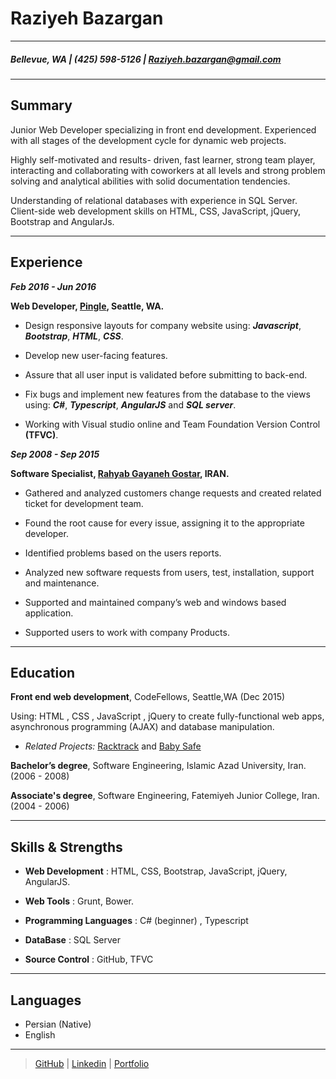 Raziyeh Bazargan
============

----

##### Bellevue, WA | (425) 598-5126 | Raziyeh.bazargan@gmail.com

----

Summary
--------

Junior Web Developer specializing in front end development. Experienced with all stages of the development cycle for dynamic web projects.

Highly self-motivated and results- driven, fast learner, strong team player, interacting and collaborating with coworkers at all levels and strong problem solving and analytical abilities with solid documentation tendencies.

Understanding of relational databases with experience in SQL Server. Client-side web development skills on HTML, CSS, JavaScript, jQuery, Bootstrap and AngularJs.

--- 

Experience
---------

***Feb 2016 - Jun 2016***

 **Web Developer, [Pingle](http://pingle.co), Seattle, WA.**
 
  - Design responsive layouts for company website using: ***Javascript***, ***Bootstrap***, ***HTML***, ***CSS***.
  
  - Develop new user-facing features.
  
  - Assure that all user input is validated before submitting to back-end. 
  
  - Fix bugs and implement new features from the database to the views using: ***C#***, ***Typescript***, ***AngularJS*** and  ***SQL server***. 
  
  - Working with Visual studio online and Team Foundation Version Control **(TFVC)**.  
   
   
   
***Sep 2008 - Sep 2015***

  **Software Specialist, [Rahyab Gayaneh Gostar](http://rahyab.ir), IRAN.**	  
	  
- Gathered and analyzed customers change requests and created related ticket for development team. 

- Found the root cause for every issue, assigning it to the appropriate developer. 

- Identified problems based on the users reports. 

- Analyzed new software requests from users, test, installation, support and maintenance.

- Supported and maintained company’s web and windows based application.

- Supported users to work with company Products.

---

Education
---------

**Front end web development**, CodeFellows, Seattle,WA (Dec 2015)

  Using: HTML , CSS , JavaScript , jQuery to create fully-functional web apps, asynchronous programming (AJAX) and database manipulation.

   -  *Related Projects:* [Racktrack](http://ractrac.herokuapp.com/) and [Baby Safe](http://baby-safe.herokuapp.com/)
   

**Bachelor’s degree**, Software Engineering, Islamic Azad University, Iran.(2006 - 2008)

**Associate's degree**, Software Engineering, Fatemiyeh Junior College, Iran.(2004 - 2006)


---


Skills & Strengths
------------------

- **Web Development** : HTML, CSS, Bootstrap, JavaScript, jQuery, AngularJS.

- **Web Tools** : Grunt, Bower.

- **Programming Languages** : C# (beginner) , Typescript

-  **DataBase** : SQL Server 

- **Source Control** : GitHub, TFVC


---

Languages
---------

- Persian (Native)
- English


---

> [GitHub](https://github.com/Raziyehbazargan) | [Linkedin](https://www.linkedin.com/in/raziyehbazargan) | [Portfolio](http:raziyeh.info)



